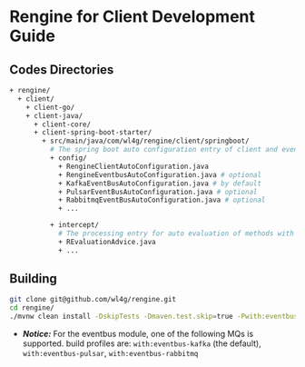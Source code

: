 # Rengine for Client Development Guide

## Codes Directories

```bash
+ rengine/
  + client/
    + client-go/
    + client-java/
      + client-core/
      + client-spring-boot-starter/
        + src/main/java/com/wl4g/rengine/client/springboot/
          # The spring boot auto configuration entry of client and eventbus modules.
          + config/
            + RengineClientAutoConfiguration.java
            + RengineEventbusAutoConfiguration.java # optional
            + KafkaEventBusAutoConfiguration.java # by default
            + PulsarEventBusAutoConfiguration.java # optional
            + RabbitmqEventBusAutoConfiguration.java # optional
            + ...

          + intercept/
            # The processing entry for auto evaluation of methods with spring aop.
            + REvaluationAdvice.java
            + ...
```

## Building

```bash
git clone git@github.com/wl4g/rengine.git
cd rengine/
./mvnw clean install -DskipTests -Dmaven.test.skip=true -Pwith:eventbus-kafka -T 2C
```

- ***Notice:*** For the eventbus module, one of the following MQs is supported. build profiles are: `with:eventbus-kafka` (the default), `with:eventbus-pulsar`, `with:eventbus-rabbitmq`
